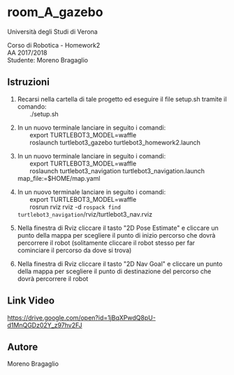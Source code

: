 # room_A_gazebo

Università degli Studi di Verona

Corso di Robotica - Homework2<br>
AA 2017/2018<br>
Studente: Moreno Bragaglio

## Istruzioni

1. Recarsi nella cartella di tale progetto ed eseguire il file setup.sh tramite il comando: <br>
&nbsp;&nbsp;&nbsp;&nbsp;&nbsp;&nbsp; ./setup.sh 

2. In un nuovo terminale lanciare in seguito i comandi: <br>
&nbsp;&nbsp;&nbsp;&nbsp;&nbsp;&nbsp; export TURTLEBOT3_MODEL=waffle <br>
&nbsp;&nbsp;&nbsp;&nbsp;&nbsp;&nbsp; roslaunch turtlebot3_gazebo turtlebot3_homework2.launch

3. In un nuovo terminale lanciare in seguito i comandi: <br>
&nbsp;&nbsp;&nbsp;&nbsp;&nbsp;&nbsp; export TURTLEBOT3_MODEL=waffle <br>
&nbsp;&nbsp;&nbsp;&nbsp;&nbsp;&nbsp; roslaunch turtlebot3_navigation turtlebot3_navigation.launch map_file:=$HOME/map.yaml

4. In un nuovo terminale lanciare in seguito i comandi: <br>
&nbsp;&nbsp;&nbsp;&nbsp;&nbsp;&nbsp; export TURTLEBOT3_MODEL=waffle <br>
&nbsp;&nbsp;&nbsp;&nbsp;&nbsp;&nbsp; rosrun rviz rviz -d `rospack find turtlebot3_navigation`/rviz/turtlebot3_nav.rviz

5. Nella finestra di Rviz cliccare il tasto "2D Pose Estimate" e cliccare un punto della mappa per scegliere il punto di inizio percorso che dovrà percorrere il robot (solitamente cliccare il robot stesso per far cominciare il percorso da dove si trova)

6. Nella finestra di Rviz cliccare il tasto "2D Nav Goal" e cliccare un punto della mappa per scegliere il punto di destinazione del percorso che dovrà percorrere il robot

## Link Video

https://drive.google.com/open?id=1jBqXPwdQ8pU-d1MnQGDz02Y_z97hv2FJ

## Autore

Moreno Bragaglio
